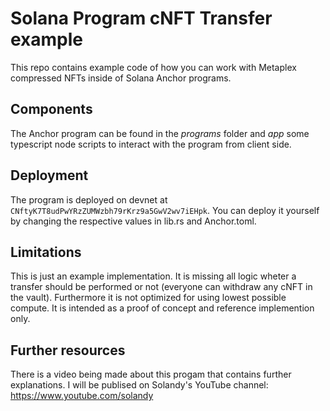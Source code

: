 # Solana Program cNFT Transfer example

This repo contains example code of how you can work with Metaplex compressed NFTs inside of Solana Anchor programs.

## Components

The Anchor program can be found in the *programs* folder and *app* some typescript node scripts to interact with the program from client side.

## Deployment

The program is deployed on devnet at `CNftyK7T8udPwYRzZUMWzbh79rKrz9a5GwV2wv7iEHpk`. 
You can deploy it yourself by changing the respective values in lib.rs and Anchor.toml.

## Limitations

This is just an example implementation. It is missing all logic wheter a transfer should be performed or not (everyone can withdraw any cNFT in the vault). 
Furthermore it is not optimized for using lowest possible compute. It is intended as a proof of concept and reference implemention only. 

## Further resources

There is a video being made about this progam that contains further explanations.
I will be publised on Solandy's YouTube channel:
https://www.youtube.com/solandy